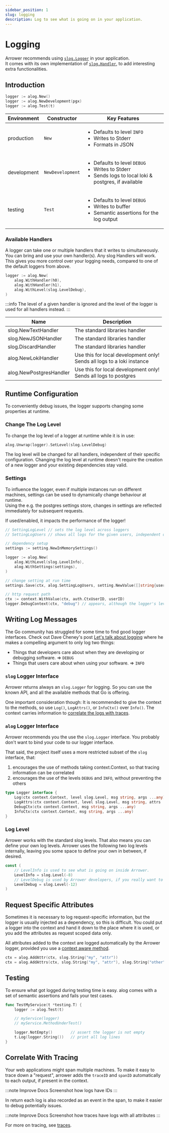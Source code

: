 ```yaml
---
sidebar_position: 1
slug: logging
description: Log to see what is going on in your application.
---
```


# Logging

Arrower recommends using [`slog.Logger`](https://pkg.go.dev/log/slog#Logger)
in your application.\
It comes with its own implementation of 
[`slog.Handler`](https://pkg.go.dev/log/slog#Handler), 
to add interesting extra functionalities.



## Introduction

```go
logger := alog.New()
logger := alog.NewDevelopment(pgx)
logger := alog.Test(t)
```

| Environment | Constructor      | Key Features                                                                                                                   |
|-------------|------------------|--------------------------------------------------------------------------------------------------------------------------------|
| production  | `New`            | <ul><li>Defaults to level `INFO`</li><li>Writes to Stderr</li><li>Formats in JSON</li></ul>                                    |
| development | `NewDevelopment` | <ul><li>Defaults to level `DEBUG`</li><li>Writes to Stderr</li><li>Sends logs to local loki & postgres, if available</li></ul> |
| testing     | `Test`           | <ul><li>Defaults to level `DEBUG`</li><li>Writes to buffer</li><li>Semantic assertions for the log output</li></ul>            |


### Available Handlers

A logger can take one or multiple handlers that it writes to simultaneously.
You can bring and use your own handler(s).
Any slog Handlers will work.
This gives you more control over your logging needs, compared to one of the default loggers from above. 

```go
logger := alog.New(
    alog.WithHandler(h0),
    alog.WithHandler(h1),
    alog.WithLevel(slog.LevelDebug),
)
```

:::info
The level of a given handler is ignored and the level of the logger is used
for all handlers instead.
:::

| Name                    | Description                                                                  |
|-------------------------|------------------------------------------------------------------------------|
| slog.NewTextHandler     | The standard libraries handler                                               |
| slog.NewJSONHandler     | The standard libraries handler                                               |
| slog.DiscardHandler     | The standard libraries handler                                               |
| alog.NewLokiHandler     | Use this for local development only!<br/> Sends all logs to a loki instance  |
| alog.NewPostgresHandler | Use this for local development only!<br/> Sends all logs to postgres         |




## Runtime Configuration

To conveniently debug issues, 
the logger supports changing some properties at runtime.


### Change The Log Level

To change the log level of a logger at runtime while it is in use:
```go
alog.Unwrap(logger).SetLevel(slog.LevelDebug)
```
The log level will be changed for all handlers,
independent of their specific configuration.
Changing the log level at runtime doesn't require the creation
of a new logger and your existing dependencies stay valid.

### Settings

To influence the logger, 
even if multiple instances run on different machines, 
settings can be used to dynamically change behaviour at runtime.\
Using the e.g. the postgres settings store,
changes in settings are reflected immediately for subsequent requests.

If used/enabled, it impacts the performance of the logger!

```go
// SettingLogLevel // sets the log level across loggers
// SettingLogUsers // shows all logs for the given users, independent of the log level

// dependency setup
settings := setting.NewInMemorySettings()

logger := alog.New(
    alog.WithLevel(slog.LevelInfo),
    alog.WithSettings(settings),
)

// change setting at run time
settings.Save(ctx, alog.SettingLogUsers, setting.NewValue([]string{userID}))

// http request path
ctx := context.WithValue(ctx, auth.CtxUserID, userID)
logger.DebugContext(ctx, "debug") // appears, although the logger's level is INFO
```




## Writing Log Messages

The Go community has struggled for some time to find good logger interfaces.
Check out Dave Cheney's post [Let's talk about logging](https://dave.cheney.net/2015/11/05/lets-talk-about-logging)
where he makes a compelling argument to only log two things:

* Things that developers care about when they are developing or debugging software. => `DEBUG`
* Things that users care about when using your software. => `INFO`


### `slog` Logger Interface 

Arrower returns always an `slog.Logger` for logging. 
So you can use the known API, and all the available methods 
that Go is offering.

One important consideration though: 
It is recommended to give the context to the methods,
so use `Log()`, `LogAttrs()`, or `InfoCtx()` over `Info()`.
The context carries information to [correlate the logs with traces](#correlate-with-tracing).

### `alog` Logger Interface
Arrower recommends you the use the `slog.Logger` interface.
You probably don't want to bind your code to our logger interface.

That said, the project itself uses a more restricted subset of the `slog` interface, that:
1. encourages the use of methods taking context.Context, so that tracing information can be correlated
2. encourages the use of the levels `DEBUG` and `INFO`, without preventing the others

```go
type Logger interface {
    Log(ctx context.Context, level slog.Level, msg string, args ...any)
    LogAttrs(ctx context.Context, level slog.Level, msg string, attrs ...slog.Attr)
    DebugCtx(ctx context.Context, msg string, args ...any)
    InfoCtx(ctx context.Context, msg string, args ...any)
}
```

### Log Level
Arrower works with the standard slog levels. 
That also means you can define your own log levels.
Arrower uses the following two log levels internally, leaving you some space
to define your own in between, if desired.

```go
const (
    // LevelInfo is used to see what is going on inside Arrower.
    LevelInfo = slog.Level(-8)
    // LevelDebug is used by Arrower developers, if you really want to know what is going on.
    LevelDebug = slog.Level(-12)
)
```




## Request Specific Attributes
Sometimes it is necessary to log request-specific information,
but the logger is usually injected as a dependency, so this is difficult.
You could put a logger into the context and hand it down to the 
place where it is used, or you add the attributes as request scoped 
data only.

All attributes added to the context are logged automatically
by the Arrower logger, provided you use a 
[context aware method](#alog-logger-interface).
```go
ctx = alog.AddAttr(ctx, slog.String("my", "attr"))
ctx = alog.AddAttrs(ctx, slog.String("my", "attr"), slog.String("other", "attr"))
```




## Testing

To ensure what got logged during testing time is easy.
alog comes with a set of semantic assertions and fails your test cases.

```go
func TestMyService(t *testing.T) {
    logger := alog.Test(t)

    // myService(logger)
    // myService.MethodUnderTest()

    logger.NotEmpty()        // assert the logger is not empty
    t.Log(logger.String())   // print all log lines 
}
```




## Correlate With Tracing

Your web applications might span multiple machines.
To make it easy to trace down a "request", 
arrower adds the `traceID` and `spanID`
automatically to each output, if present in the context.

:::note Improve Docs
Screenshot how logs have IDs
:::

In return each log is also recorded as an event in the span, to make it easier to debug
potentially issues.

:::note Improve Docs
Screenshot how traces have logs with all attributes
:::

For more on tracing, see [traces](traces).
